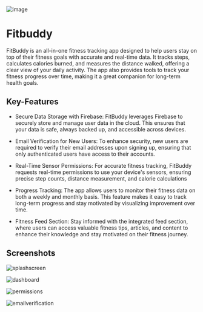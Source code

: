 ![image](https://github.com/user-attachments/assets/9cccbb32-bec9-4a4a-b3b3-f487ac6d9ecd)
# Fitbuddy

FitBuddy is an all-in-one fitness tracking app designed to help users stay on top of their fitness goals with accurate and real-time data. It tracks steps, calculates calories burned, and measures the distance walked, offering a clear view of your daily activity. The app also provides tools to track your fitness progress over time, making it a great companion for long-term health goals.

## Key-Features

- Secure Data Storage with Firebase: FitBuddy leverages Firebase to securely store and manage user data in the cloud. This ensures that your data is safe, always backed up, and accessible across devices.

- Email Verification for New Users: To enhance security, new users are required to verify their email addresses upon signing up, ensuring that only authenticated users have access to their accounts.

- Real-Time Sensor Permissions: For accurate fitness tracking, FitBuddy requests real-time permissions to use your device's sensors, ensuring precise step counts, distance measurement, and calorie calculations

- Progress Tracking: The app allows users to monitor their fitness data on both a weekly and monthly basis. This feature makes it easy to track long-term progress and stay motivated by visualizing improvement over time.

- Fitness Feed Section: Stay informed with the integrated feed section, where users can access valuable fitness tips, articles, and content to enhance their knowledge and stay motivated on their fitness journey.

## Screenshots

![splashscreen](https://github.com/user-attachments/assets/483d0e93-e5e9-4adc-90fb-ce615e31b50f)

![dashboard](https://github.com/user-attachments/assets/9c45d5a0-492c-4323-8256-802607e431b0)

![permissions](https://github.com/user-attachments/assets/ed3cf592-15c8-46ea-834c-ff0a7c93aa5a)

![emailverification](https://github.com/user-attachments/assets/44573948-24ea-4321-8cdd-3f3342f960c8)
